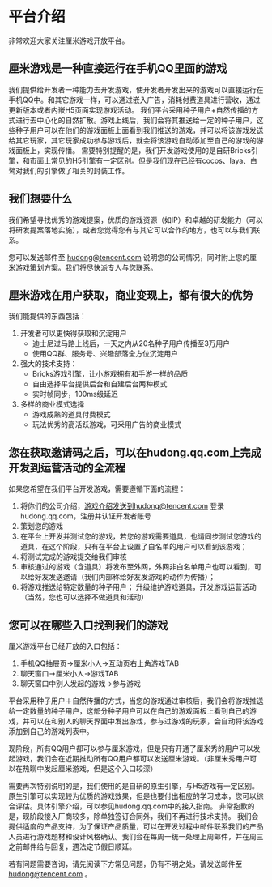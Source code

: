 # 平台介绍

非常欢迎大家关注厘米游戏开放平台。

## 厘米游戏是一种直接运行在手机QQ里面的游戏
我们提供给开发者一种能力去开发游戏，使开发者开发出来的游戏可以直接运行在手机QQ中。和其它游戏一样，可以通过嵌入广告，消耗付费道具进行营收，通过更新版本或者内嵌H5页面实现游戏活动。
我们平台采用种子用户+自然传播的方式进行去中心化的自然扩散。游戏上线后，我们会将其推送给一定的种子用户，这些种子用户可以在他们的游戏面板上面看到我们推送的游戏，并可以将该游戏发送给其它玩家，其它玩家成功参与游戏后，就会将该游戏自动添加至自己的游戏的游戏面板上，实现传播。
需要特别提醒的是，我们开发游戏使用的是自研Bricks引擎，和市面上常见的H5引擎有一定区别。但是我们现在已经有cocos、laya、白鹭对我们的引擎做了相关的封装工作。

## 我们想要什么
我们希望寻找优秀的游戏提案，优质的游戏资源（如IP）和卓越的研发能力（可以将研发提案落地实施），或者您觉得您有与其它可以合作的地方，也可以与我们联系。

您可以发送邮件至 hudong@tencent.com 说明您的公司情况，同时附上您的厘米游戏策划方案。我们将尽快派专人与您联系。

## 厘米游戏在用户获取，商业变现上，都有很大的优势

我们能提供的东西包括：

1. 开发者可以更快得获取和沉淀用户
	* 迪士尼过马路上线后，一天之内从20名种子用户传播至3万用户
	* 使用QQ群、服务号、兴趣部落全方位沉淀用户
2. 强大的技术支持：
	* Bricks游戏引擎，让小游戏拥有和手游一样的品质
	* 自由选择平台提供后台和自建后台两种模式
	* 实时帧同步，100ms级延迟
3. 多样的商业模式选择
	* 游戏成熟的道具付费模式
	* 玩法优秀的高活跃游戏，可采用广告的商业模式

## 您在获取邀请码之后，可以在hudong.qq.com上完成开发到运营活动的全流程

如果您希望在我们平台开发游戏，需要遵循下面的流程：
1. 将你们的公司介绍，游戏介绍发送到hudong@tencent.com
登录hudong.qq.com，注册并认证开发者账号
2.	策划您的游戏
3.	在平台上开发并测试您的游戏，若您的游戏需要道具，也请同步测试您游戏的道具，在这个阶段，只有在平台上设置了白名单的用户可以看到该游戏；
4.	将测试完成的游戏提交给我们审核
5.	审核通过的游戏（含道具）将发布至外网，外网非白名单用户也可以看到，可以给好友发送邀请（我们内部称给好友发游戏的动作为传播）；
6.	将游戏推送给特定数量的种子用户；
升级维护游戏道具，开发游戏运营活动（当然，您也可以选择不做道具和活动）

## 您可以在哪些入口找到我们的游戏

厘米游戏平台已经开放的入口包括：

1. 手机QQ抽屉页→厘米小人→互动页右上角游戏TAB
2. 聊天窗口→厘米小人→游戏TAB
3. 聊天窗口中别人发起的游戏→参与游戏

平台采用种子用户＋自然传播的方式，当您的游戏通过审核后，我们会将游戏推送给一定数量的种子用户，这部分种子用户可以在自己的游戏面板上看到自己的游戏，并可以在和别人的聊天界面中发出游戏，参与过游戏的玩家，会自动将该游戏添加到自己的游戏列表中。

现阶段，所有QQ用户都可以参与厘米游戏，但是只有开通了厘米秀的用户可以发起游戏，我们会在近期推动所有QQ用户都可以发送厘米游戏。（非厘米秀用户可以在热聊中发起厘米游戏，但是这个入口较深）

需要再次特别说明的是，我们使用的是自研的原生引擎，与H5游戏有一定区别。原生引擎可以实现较为优质的游戏效果，但是也要付出相应的学习成本，您可以综合评估。具体引擎介绍，可以参见hudong.qq.com中的接入指南。
非常抱歉的是，现阶段接入厂商较多，除单独签订合同外，我们不再进行技术支持。
我们会提供适度的产品支持，为了保证产品质量，可以在开发过程中邮件联系我们的产品人员进行游戏题材和设计风格确认。我们会在每周一统一处理上周邮件，并在周三之前邮件给与回复，遇法定节假日顺延。

若有问题需要咨询，请先阅读下方常见问题，仍有不明之处，请发送邮件至 hudong@tencent.com 。
